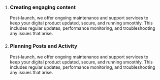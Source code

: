 1. ### Creating engaging content

   Post-launch, we offer ongoing maintenance and support services to keep your digital product updated, secure, and running smoothly. This includes regular updates, performance monitoring, and troubleshooting any issues that arise.

2. ### Planning Posts and Activity
   Post-launch, we offer ongoing maintenance and support services to keep your digital product updated, secure, and running smoothly. This includes regular updates, performance monitoring, and troubleshooting any issues that arise.
